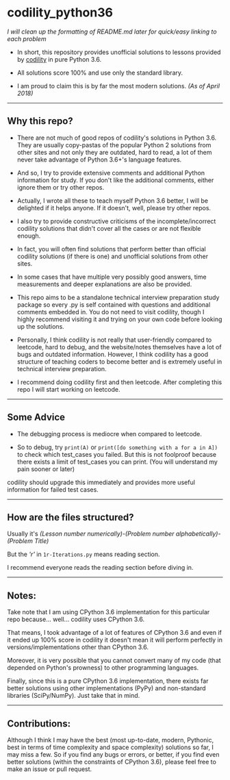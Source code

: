 # codility_python36

*I will clean up the formatting of README.md later for quick/easy linking to each problem*

* In short, this repository provides unofficial solutions to lessons provided by [codility](https://app.codility.com/programmers/lessons) in pure Python 3.6.

* All solutions score 100% and use only the standard library.

* I am proud to claim this is by far the most modern solutions. *(As of April 2018)*


---

## Why this repo?

* There are not much of good repos of codility's solutions in Python 3.6. They are usually copy-pastas of the popular Python 2 solutions from other sites and not only they are outdated, hard to read, a lot of them never take advantage of Python 3.6+'s language features.

* And so, I try to provide extensive comments and additional Python information for study. If you don't like the additional comments, either ignore them or try other repos.

* Actually, I wrote all these to teach myself Python 3.6 better, I will be delighted if it helps anyone. If it doesn't, well, please try other repos.

* I also try to provide constructive criticisms of the incomplete/incorrect codility solutions that didn't cover all the cases or are not flexible enough.

* In fact, you will often find solutions that perform better than official codility solutions (if there is one) and unofficial solutions from other sites.

* In some cases that have multiple very possibly good answers, time measurements and deeper explanations are also be provided.

* This repo aims to be a standalone technical interview preparation study package so every .py is self contained with questions and additional comments embedded in. You do not need to visit codility, though I highly recommend visiting it and trying on your own code before looking up the solutions.

* Personally, I think codility is not really that user-friendly compared to leetcode, hard to debug, and the website/notes themselves have a lot of bugs and outdated information. However, I think codility has a good structure of teaching coders to become better and is extremely useful in technical interview preparation.

* I recommend doing codility first and then leetcode. After completing this repo I will start working on leetcode.

---

## Some Advice

* The debugging process is mediocre when compared to leetcode.

* So to debug, try `print(A)` or `print([do something with a for a in A])` to check which test_cases you failed. But this is not foolproof because there exists a limit of test_cases you can print. (You will understand my pain sooner or later)

codility should upgrade this immediately and provides more useful information for failed test cases.

---

## How are the files structured?

Usually it's *(Lesson number numerically)*-*(Problem number alphabetically)*-*(Problem Title)*

But the *'r'* in `1r-Iterations.py` means reading section.

I recommend everyone reads the reading section before diving in.

---

## Notes:

Take note that I am using CPython 3.6 implementation for this particular repo
because... well... codility uses CPython 3.6.

That means, I took advantage of a lot of features of CPython 3.6 and
even if it ended up 100% score in codility it doesn't mean it will perform
perfectly in versions/implementations other than CPython 3.6.

Moreover, it is very possible that you cannot convert many of my code (that depended on Python's prowness) to other programming languages.

Finally, since this is a pure CPython 3.6 implementation, there exists far better solutions using other implementations (PyPy) and non-standard libraries (SciPy/NumPy). Just take that in mind.

---

## Contributions:

Although I think I may have the best (most up-to-date, modern, Pythonic, best in terms of time complexity and space complexity) solutions so far, I may miss a few. So if you find any bugs or errors, or better, if you find even better solutions (within the constraints of CPython 3.6), please feel free to make an issue or pull request.

